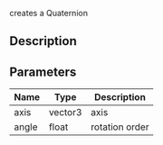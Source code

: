 creates a Quaternion


## Description




## Parameters

<table>
<thead>
	<tr>
		<th>Name</th>
		<th>Type</th>
		<th>Description</th>
	</tr>
</thead>
<tr>
	<td>axis</td>
	<td><div class='bg-blue-800 px-2 py-px text-white rounded-sm'>vector3</div></td>
	<td>axis</td>
</tr>
<tr>
	<td>angle</td>
	<td><div class='bg-yellow-800 px-2 py-px text-white rounded-sm'>float</div></td>
	<td>rotation order</td>
</tr>
</table>